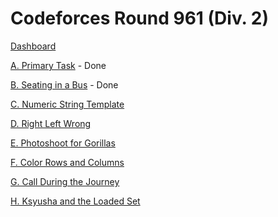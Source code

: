 # Codeforces Round 961 (Div. 2)

[Dashboard](https://codeforces.com/contest/2000)

[A. Primary Task](https://codeforces.com/contest/2000/problem/A) - Done

[B. Seating in a Bus](https://codeforces.com/contest/2000/problem/B) - Done

[C. Numeric String Template](https://codeforces.com/contest/2000/problem/C)

[D. Right Left Wrong](https://codeforces.com/contest/2000/problem/D)

[E. Photoshoot for Gorillas](https://codeforces.com/contest/2000/problem/E)

[F. Color Rows and Columns](https://codeforces.com/contest/2000/problem/F)

[G. Call During the Journey](https://codeforces.com/contest/2000/problem/G)

[H. Ksyusha and the Loaded Set](https://codeforces.com/contest/2000/problem/H)

